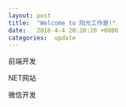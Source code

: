 ```yaml
---
layout: post
title:  "Welcome to 阳光工作是!"
date:   2016-4-4 20:20:20 +0800
categories:  update
---
```


前端开发

NET网站

微信开发

